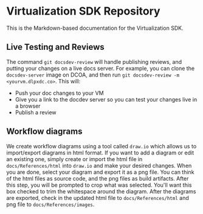 # Virtualization SDK Repository

This is the Markdown-based documentation for the Virtualization SDK.

## Live Testing and Reviews
The command `git docsdev-review` will handle publishing reviews, and putting your changes on a live docs server. For example, you can clone the `docsdev-server` image on DCOA, and then run `git docsdev-review -m <yourvm.dlpxdc.co>`. This will:

- Push your doc changes to your VM
- Give you a link to the docdev server so you can test your changes live in a browser
- Publish a review

## Workflow diagrams
We create workflow diagrams using a tool called `draw.io` which allows us to import/export diagrams in html format. If you want to add a diagram or edit an existing one, simply create or import the html file in `docs/References/html` into `draw.io` and make your desired changes. When you are done, select your diagram and export it as a png file. You can think of the html files as source code, and the png files as build artifacts. After this step, you will be prompted to crop what was selected. You'll want this box checked to trim the whitespace around the diagram. After the diagrams are exported, check in the updated html file to `docs/References/html` and png file to `docs/References/images`.